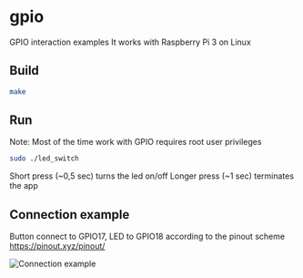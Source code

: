 # gpio
GPIO interaction examples
It works with Raspberry Pi 3 on Linux

## Build 
```bash
make
```
## Run
Note: Most of the time work with GPIO requires root user privileges
```bash
sudo ./led_switch
```
Short press (~0,5 sec) turns the led on/off
Longer press (~1 sec) terminates the app

## Connection example
Button connect to GPIO17, LED to GPIO18 according to the pinout scheme https://pinout.xyz/pinout/

![Connection example](https://www.dropbox.com/s/jpj3t10l97xomui/Photo%2013-06-2018%2C%2008%2057%2047.jpg)
